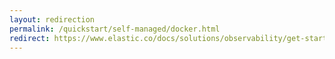 ```yaml
---
layout: redirection
permalink: /quickstart/self-managed/docker.html
redirect: https://www.elastic.co/docs/solutions/observability/get-started/opentelemetry/quickstart/self-managed/docker
---
```


